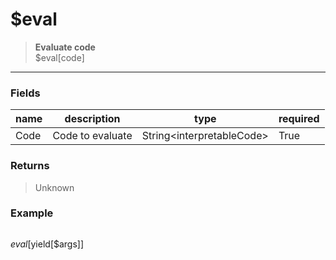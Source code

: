 # **$eval**
> **Evaluate code** <br/>
> $eval[code]
- - -

### Fields
| name | description | type | required |
|------|-------------|------|----------|
| Code | Code to evaluate | String&lt;interpretableCode&gt; | True |

### Returns
> Unknown

### Example
> ```php
$eval[$yield[$args]]
```